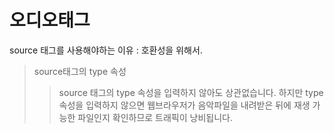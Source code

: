 # 오디오태그

source 태그를 사용해야하는 이유 :
호환성을 위해서.

> source태그의 type 속성
>
> > source 태그의 type 속성을 입력하지 않아도 상관없습니다. 하지만 type속성을 입력하지 않으면 웹브라우저가 음악파일을 내려받은 뒤에 재생 가능한 파일인지 확인하므로 트래픽이 낭비됩니다.
